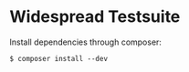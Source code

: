 Widespread Testsuite
====================

Install dependencies through composer:

```shell
$ composer install --dev
```